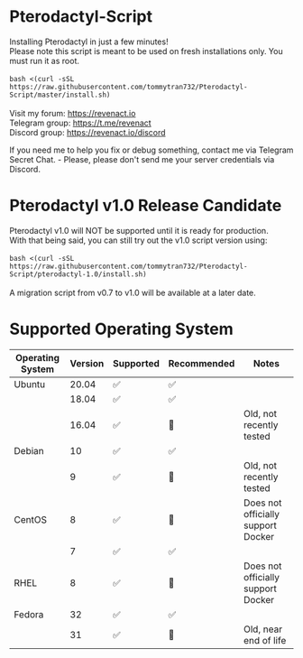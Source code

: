 # Pterodactyl-Script
Installing Pterodactyl in just a few minutes! <br />
Please note this script is meant to be used on fresh installations only. You must run it as root. <br />
<br />
`bash <(curl -sSL https://raw.githubusercontent.com/tommytran732/Pterodactyl-Script/master/install.sh)` <br />
<br />
Visit my forum: https://revenact.io <br />
Telegram group: https://t.me/revenact <br />
Discord group: https://revenact.io/discord <br />

If you need me to help you fix or debug something, contact me via Telegram Secret Chat. - Please, please don't send me your server credentials via Discord.
<br />
# Pterodactyl v1.0 Release Candidate
Pterodactyl v1.0 will NOT be supported until it is ready for production. <br />
With that being said, you can still try out the v1.0 script version using: <br />
<br />
`bash <(curl -sSL https://raw.githubusercontent.com/tommytran732/Pterodactyl-Script/pterodactyl-1.0/install.sh)`
<br />
<br>
A migration script from v0.7 to v1.0 will be available at a later date.
<br />
# Supported Operating System
| Operating System  | Version | Supported            | Recommended        | Notes                                |
| ----------------- | ------- | -------------------- | ------------------ | ------------------------------------ |
| Ubuntu            | 20.04   | :white_check_mark:   | :white_check_mark: |                                      |
|                   | 18.04   | :white_check_mark:   | :white_check_mark: |                                      |
|                   | 16.04   | :white_check_mark:   | :red_circle:       | Old, not recently tested             |
| Debian            | 10      | :white_check_mark:   | :white_check_mark: |                                      |
|                   | 9       | :white_check_mark:   | :red_circle:       | Old, not recently tested             |
| CentOS            | 8       | :white_check_mark:   | :red_circle:       | Does not officially support Docker   |
|                   | 7       | :white_check_mark:   | :white_check_mark: |                                      |
| RHEL              | 8       | :white_check_mark:   | :red_circle:       | Does not officially support Docker   |
| Fedora            | 32      | :white_check_mark:   | :white_check_mark: |                                      |
|                   | 31      | :white_check_mark:   | :red_circle:       | Old, near end of life                |

